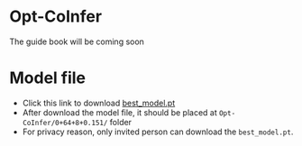 # Opt-CoInfer
The guide book will be coming soon


# Model file
+ Click this link to download [best_model.pt](https://drive.google.com/file/d/1R5IsvLMvbWZ5zehyWLxvx-jzAspiFjcW/view?usp=sharing)
+ After download the model file, it should be placed at `Opt-CoInfer/0+64+8+0.151/` folder
+ For privacy reason, only invited person can download the `best_model.pt`.

